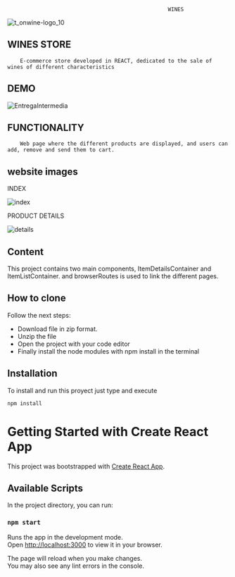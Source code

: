                                                        WINES

![t_onwine-logo_10](https://user-images.githubusercontent.com/88980129/167259587-2fd0bc67-cf44-4bbf-9bf0-93056cae5917.png)

## WINES STORE

        E-commerce store developed in REACT, dedicated to the sale of wines of different characteristics
                                
 
## DEMO

![EntregaIntermedia](https://user-images.githubusercontent.com/88980129/167259709-1c0d8e97-b4ea-4529-80b2-c10e9afc0d6c.gif)


## FUNCTIONALITY

        Web page where the different products are displayed, and users can add, remove and send them to cart.
        
## website images

   INDEX
   
   
![index](https://user-images.githubusercontent.com/88980129/167260054-d7c394b3-d443-4b28-9144-c4c46d0a54e2.jpg)

   PRODUCT DETAILS
   
   
        
 ![details](https://user-images.githubusercontent.com/88980129/167260157-a8c0fd58-b57f-4905-8f3e-81c0be1e1296.jpg)








## Content

This project contains two main components, ItemDetailsContainer and ItemListContainer. and browserRoutes is used to link the different pages.


## How to clone
Follow the next steps:
* Download file in zip format.
* Unzip the file
* Open the project with your code editor
* Finally install the node modules with npm install in the terminal


## Installation
To install and run this proyect just type and execute
```bash
npm install
```




# Getting Started with Create React App

This project was bootstrapped with [Create React App](https://github.com/facebook/create-react-app).

## Available Scripts

In the project directory, you can run:

### `npm start`

Runs the app in the development mode.\
Open [http://localhost:3000](http://localhost:3000) to view it in your browser.

The page will reload when you make changes.\
You may also see any lint errors in the console.




